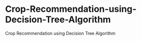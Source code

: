 # Crop-Recommendation-using-Decision-Tree-Algorithm
Crop Recommendation using Decision Tree Algorithm
